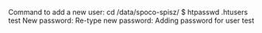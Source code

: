 Command to add a new user:
    cd /data/spoco-spisz/
    $ htpasswd .htusers test
    New password:
    Re-type new password:
    Adding password for user test
